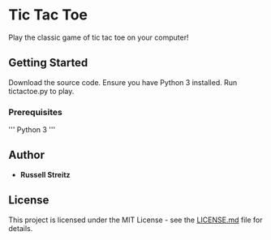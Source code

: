 # Tic Tac Toe

Play the classic game of tic tac toe on your computer!

## Getting Started

Download the source code. Ensure you have Python 3 installed. Run tictactoe.py to play.

### Prerequisites
'''
Python 3
'''

## Author
* **Russell Streitz**

## License

This project is licensed under the MIT License - see the [LICENSE.md](LICENSE.md) file for details.
